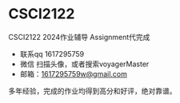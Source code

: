 # CSCI2122
CSCI2122 2024作业辅导 Assignment代完成

- 联系qq 1617295759
- 微信 扫描头像，或者搜索voyagerMaster
- 邮箱：1617295759w@gmail.com


多年经验，完成的作业均得到高分和好评，绝对靠谱。
